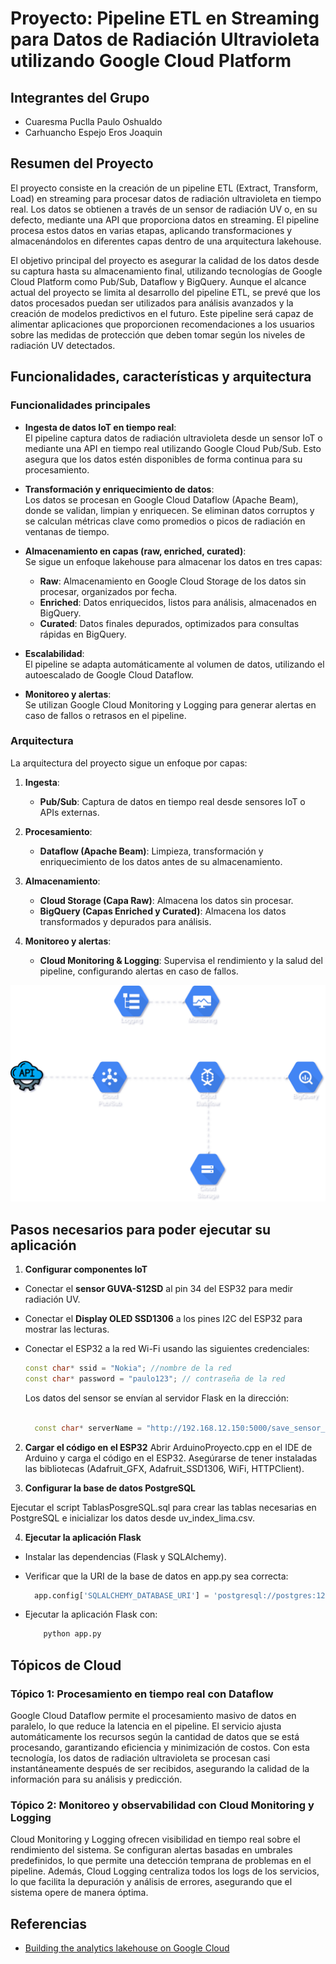 # Proyecto: Pipeline ETL en Streaming para Datos de Radiación Ultravioleta utilizando Google Cloud Platform

## Integrantes del Grupo
- Cuaresma Puclla Paulo Oshualdo
- Carhuancho Espejo Eros Joaquin

## Resumen del Proyecto

El proyecto consiste en la creación de un pipeline ETL (Extract, Transform, Load) en streaming para procesar datos de radiación ultravioleta en tiempo real. Los datos se obtienen a través de un sensor de radiación UV o, en su defecto, mediante una API que proporciona datos en streaming. El pipeline procesa estos datos en varias etapas, aplicando transformaciones y almacenándolos en diferentes capas dentro de una arquitectura lakehouse.

El objetivo principal del proyecto es asegurar la calidad de los datos desde su captura hasta su almacenamiento final, utilizando tecnologías de Google Cloud Platform como Pub/Sub, Dataflow y BigQuery. Aunque el alcance actual del proyecto se limita al desarrollo del pipeline ETL, se prevé que los datos procesados puedan ser utilizados para análisis avanzados y la creación de modelos predictivos en el futuro. Este pipeline será capaz de alimentar aplicaciones que proporcionen recomendaciones a los usuarios sobre las medidas de protección que deben tomar según los niveles de radiación UV detectados.



## Funcionalidades, características y arquitectura

### Funcionalidades principales

- **Ingesta de datos IoT en tiempo real**:  
  El pipeline captura datos de radiación ultravioleta desde un sensor IoT o mediante una API en tiempo real utilizando Google Cloud Pub/Sub. Esto asegura que los datos estén disponibles de forma continua para su procesamiento.

- **Transformación y enriquecimiento de datos**:  
  Los datos se procesan en Google Cloud Dataflow (Apache Beam), donde se validan, limpian y enriquecen. Se eliminan datos corruptos y se calculan métricas clave como promedios o picos de radiación en ventanas de tiempo.

- **Almacenamiento en capas (raw, enriched, curated)**:  
  Se sigue un enfoque lakehouse para almacenar los datos en tres capas:
  - **Raw**: Almacenamiento en Google Cloud Storage de los datos sin procesar, organizados por fecha.
  - **Enriched**: Datos enriquecidos, listos para análisis, almacenados en BigQuery.
  - **Curated**: Datos finales depurados, optimizados para consultas rápidas en BigQuery.

- **Escalabilidad**:  
  El pipeline se adapta automáticamente al volumen de datos, utilizando el autoescalado de Google Cloud Dataflow.

- **Monitoreo y alertas**:  
  Se utilizan Google Cloud Monitoring y Logging para generar alertas en caso de fallos o retrasos en el pipeline.


### Arquitectura

La arquitectura del proyecto sigue un enfoque por capas:

1. **Ingesta**:  
   - **Pub/Sub**: Captura de datos en tiempo real desde sensores IoT o APIs externas.

2. **Procesamiento**:  
   - **Dataflow (Apache Beam)**: Limpieza, transformación y enriquecimiento de los datos antes de su almacenamiento.

3. **Almacenamiento**:  
   - **Cloud Storage (Capa Raw)**: Almacena los datos sin procesar.
   - **BigQuery (Capas Enriched y Curated)**: Almacena los datos transformados y depurados para análisis.

4. **Monitoreo y alertas**:  
   - **Cloud Monitoring & Logging**: Supervisa el rendimiento y la salud del pipeline, configurando alertas en caso de fallos.

![Diagrama de arquitectura](Arquitectura.svg)

## Pasos necesarios para poder ejecutar su aplicación

1. **Configurar componentes IoT**
- Conectar el **sensor GUVA-S12SD** al pin 34 del ESP32 para medir radiación UV.
- Conectar el **Display OLED SSD1306** a los pines I2C del ESP32 para mostrar las lecturas.
- Conectar el ESP32 a la red Wi-Fi usando las siguientes credenciales:
  
  ```cpp
  const char* ssid = "Nokia"; //nombre de la red
  const char* password = "paulo123"; // contraseña de la red
  ```
    Los datos del sensor se envían al servidor Flask en la dirección:

  ```cpp

    const char* serverName = "http://192.168.12.150:5000/save_sensor_data";
  ```

2. **Cargar el código en el ESP32**
  Abrir ArduinoProyecto.cpp en el IDE de Arduino y carga el código en el ESP32.
  Asegúrarse de tener instaladas las bibliotecas (Adafruit_GFX, Adafruit_SSD1306, WiFi, HTTPClient).

3. **Configurar la base de datos PostgreSQL**

  Ejecutar el script TablasPosgreSQL.sql para crear las tablas necesarias en PostgreSQL e inicializar los datos desde     uv_index_lima.csv.

4. **Ejecutar la aplicación Flask**

 - Instalar las dependencias (Flask y SQLAlchemy).
 - Verificar que la URI de la base de datos en app.py sea correcta:
   
   ```python
     app.config['SQLALCHEMY_DATABASE_URI'] = 'postgresql://postgres:123@localhost:5432/IOT'
    ```

 - Ejecutar la aplicación Flask con:

    ```bash
        python app.py
    ```
   
## Tópicos de Cloud

### Tópico 1: Procesamiento en tiempo real con Dataflow

Google Cloud Dataflow permite el procesamiento masivo de datos en paralelo, lo que reduce la latencia en el pipeline. El servicio ajusta automáticamente los recursos según la cantidad de datos que se está procesando, garantizando eficiencia y minimización de costos. Con esta tecnología, los datos de radiación ultravioleta se procesan casi instantáneamente después de ser recibidos, asegurando la calidad de la información para su análisis y predicción.

### Tópico 2: Monitoreo y observabilidad con Cloud Monitoring y Logging

Cloud Monitoring y Logging ofrecen visibilidad en tiempo real sobre el rendimiento del sistema. Se configuran alertas basadas en umbrales predefinidos, lo que permite una detección temprana de problemas en el pipeline. Además, Cloud Logging centraliza todos los logs de los servicios, lo que facilita la depuración y análisis de errores, asegurando que el sistema opere de manera óptima.

## Referencias

- [Building the analytics lakehouse on Google Cloud ](https://services.google.com/fh/files/emails/google-cloud-analytics-lakehouse_.pdf?utm_source=cgc-blog&utm_medium=blog&utm_campaign=NA&utm_content=blog-referral&utm_term=-)
